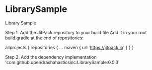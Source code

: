 # LibrarySample
Library Sample

Step 1. Add the JitPack repository to your build file
Add it in your root build.gradle at the end of repositories:

allprojects {
		repositories {
			...
			maven { url 'https://jitpack.io' }
		}
	}

Step 2. Add the dependency
implementation 'com.github.upendrashahasticsinc:LibrarySample:0.0.3'
